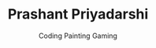 ---
title: "Prashant Priyadarshi"
profile_image: "prashant.jpg"
listProfile_image: "/about/users/prashant/prashant.jpg"
subtitle: "Coding Painting Gaming"
layout: "users/single"
weight: 1

colors:
  background: "#28966a"
  container_background: "#627e4600"
  link_background: "#a5be8c8f"
  link_hover: "#e09d62"

links:
  - name: "Website (Alpha)"
    url: "https://codefrydev.in"
  - name: "Projects/Testing"
    url: "https://prashantunity.github.io/GettingStarted/"
  - name: "Application"
    url: "https://play.google.com/store/apps/dev?id=7629538091711147079"
  - name: "GitHub"
    url: "https://github.com/PrashantUnity"
  - name: "LinkedIn"
    url: "https://www.linkedin.com/in/prashantunity"
  - name: "Microsoft"
    url: "https://learn.microsoft.com/en-us/users/prashantunity/"
  - name: "Some Cool Scripts"
    url: "https://github.com/PrashantUnity/SomeCoolScripts"
  - name: "Credly"
    url: "https://www.credly.com/users/prashantunity"
  - name: "Azure Hosted"
    url: "https://ambitious-sky-02a3c1e10.3.azurestaticapps.net/"
  - name: "Unity Engine"
    url: "https://play.unity.com/u/PrashantUnitys"
  - name: "Oracle Metabackup Tools"
    url: "https://github.com/PrashantUnity/OracleSqlWizard"
---